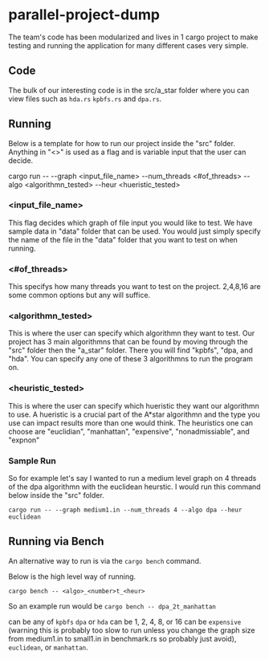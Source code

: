# parallel-project-dump

The team's code has been modularized and lives in 1 cargo project to make testing and running the application for many different cases very simple.

## Code

The bulk of our interesting code is in the src/a_star folder where you can view files such as `hda.rs` `kpbfs.rs` and `dpa.rs`.

## Running

Below is a template for how to run our project inside the "src" folder.  Anything in "<>" is used as a flag and is variable input that the user can decide.

cargo run -- --graph <input_file_name> --num_threads <#of_threads> --algo <algorithmn_tested> --heur <hueristic_tested>

### <input_file_name>

This flag decides which graph of file input you would like to test.  We have sample data in "data" folder that can be used.  You would just simply specify the name of the file in the "data" folder that you want to test on when running.

### <#of_threads>

This specifys how many threads you want to test on the project.  2,4,8,16 are some common options but any will suffice.

### <algorithmn_tested>

This is where the user can specify which algorithmn they want to test.  Our project has 3 main algorithmns that can be found by moving through the "src" folder then the "a_star" folder.  There you will find "kpbfs", "dpa, and "hda".  You can specify any one of these 3 algorithmns to run the program on.

### <heuristic_tested>

This is where the user can specify which hueristic they want our algorithmn to use.  A hueristic is a crucial part of the A*star algorithmn
and the type you use can impact results more than one would think.  The heuristics one can choose are "euclidian", "manhattan", "expensive", "nonadmissiable", 
and "expnon"

### Sample Run

So for example let's say I wanted to run a medium level graph on 4 threads of the dpa algorithmn with the euclidean heurstic.  I would run this command below inside the "src" folder.

`cargo run -- --graph medium1.in --num_threads 4 --algo dpa --heur euclidean`
  
## Running via Bench

An alternative way to run is via the `cargo bench` command.

Below is the high level way of running.

```
cargo bench -- <algo>_<number>t_<heur>
```

So an example run would be `cargo bench -- dpa_2t_manhattan`

<algo> can be any of `kpbfs` `dpa` or `hda`
<number> can be 1, 2, 4, 8, or 16
<heur> can be `expensive` (warning this is probably too slow to run unless you change the graph size from medium1.in to small1.in in benchmark.rs so probably just avoid), `euclidean`, or `manhattan`.
